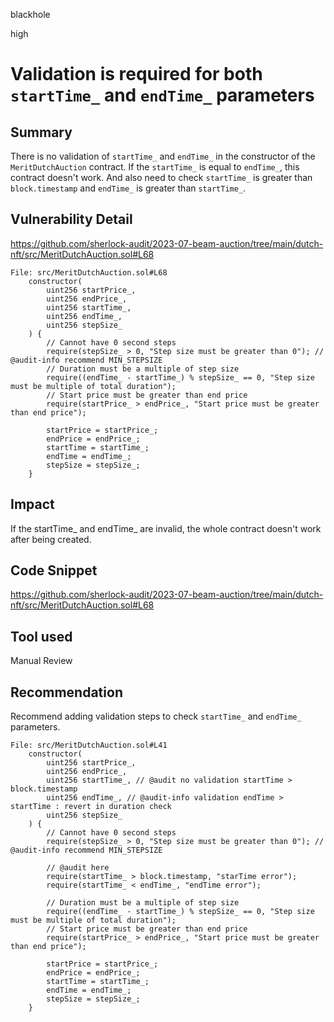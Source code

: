 blackhole

high

# Validation is required for both `startTime_` and `endTime_` parameters

## Summary
There is no validation of `startTime_` and `endTime_` in the constructor of the `MeritDutchAuction` contract.
If the `startTime_` is equal to `endTime_`, this contract doesn't work.
And also need to check `startTime_` is greater than `block.timestamp` and `endTime_` is greater than `startTime_`.


## Vulnerability Detail

https://github.com/sherlock-audit/2023-07-beam-auction/tree/main/dutch-nft/src/MeritDutchAuction.sol#L68

```solidity
File: src/MeritDutchAuction.sol#L68
    constructor(
        uint256 startPrice_,
        uint256 endPrice_,
        uint256 startTime_,
        uint256 endTime_, 
        uint256 stepSize_
    ) { 
        // Cannot have 0 second steps
        require(stepSize_ > 0, "Step size must be greater than 0"); // @audit-info recommend MIN_STEPSIZE
        // Duration must be a multiple of step size
        require((endTime_ - startTime_) % stepSize_ == 0, "Step size must be multiple of total duration");
        // Start price must be greater than end price
        require(startPrice_ > endPrice_, "Start price must be greater than end price");

        startPrice = startPrice_;
        endPrice = endPrice_;
        startTime = startTime_;
        endTime = endTime_;
        stepSize = stepSize_;
    }
```

## Impact

If the startTime_ and endTime_ are invalid, the whole contract doesn't work after being created.

## Code Snippet

https://github.com/sherlock-audit/2023-07-beam-auction/tree/main/dutch-nft/src/MeritDutchAuction.sol#L68

## Tool used

Manual Review

## Recommendation

Recommend adding validation steps to check `startTime_` and `endTime_` parameters.

```solidity
File: src/MeritDutchAuction.sol#L41
    constructor(
        uint256 startPrice_,
        uint256 endPrice_,
        uint256 startTime_, // @audit no validation startTime > block.timestamp
        uint256 endTime_, // @audit-info validation endTime > startTime : revert in duration check
        uint256 stepSize_
    ) { 
        // Cannot have 0 second steps
        require(stepSize_ > 0, "Step size must be greater than 0"); // @audit-info recommend MIN_STEPSIZE
        
        // @audit here
        require(startTime_ > block.timestamp, "starTime error");
        require(startTime_ < endTime_, "endTime error");

        // Duration must be a multiple of step size
        require((endTime_ - startTime_) % stepSize_ == 0, "Step size must be multiple of total duration");
        // Start price must be greater than end price
        require(startPrice_ > endPrice_, "Start price must be greater than end price");

        startPrice = startPrice_;
        endPrice = endPrice_;
        startTime = startTime_;
        endTime = endTime_;
        stepSize = stepSize_;
    }

```